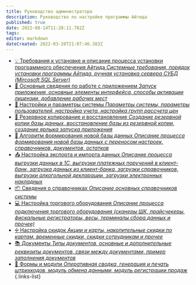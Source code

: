 ```yaml
---
title: Руководство администратора
description: Руководство по настройке программы Айтида
published: true
date: 2022-08-14T11:28:11.782Z
tags: 
editor: markdown
dateCreated: 2022-03-20T21:07:46.383Z
---
```


- [:bulb: Требования к установке и описание процесса установки программного обеспечения Айтида *Системные требования, порядок установки программы Айтида, ручная установка сервера СУБД (Mircosoft SQL Server)*](/docs/admin-guide/install)
- [:key: Основные сведения по работе с приложением *Запуск приложения, основные элементы интерфейса, способы активации лицензии, добавление рабочих мест*](/docs/admin-guide/license)
- [:wrench: Настройки и параметры системы *Параметры системы, параметры пользователей, настройка учета, настройка групп рассчета цен*](/docs/admin-guide/settings)
- [:floppy_disk: Резервное копирование и восстановление *Создание резервной копии базы данных, восстановление базы из резервной копии, создание ярлыка запуска приложения*](/docs/admin-guide/backup)
- [:page_facing_up: Алгоритм формирования новой базы данных *Описание процесса формирования новой базы данных с переносом настроек, справочников, документов, остатков*](/docs/admin-guide/newbase)
- [:outbox_tray: Настройка экспорта и импорта данных *Описание процесса выгрузки данных в 1С, выгрузки платежных поручений в клиент-банк, загрузка данных из клиент-банка, загрузки справочников, выгрузки алкогольной декларации, загрузки электронных накладных*](/docs/admin-guide/impexp)
- [:package: Сведения о справочниках *Описание основных справочников системы*](/docs/admin-guide/directories)
- [:computer: Настройка торгового оборудования *Описание процесса подключения торгового оборудования (сканеры ШК, прайсчекеры, фискальные регистраторы, весы, терминалы сбора данных и прочее)*](/docs/admin-guide/equipment)
- [:heavy_division_sign: Настройка скидок *Акции и карты, накопительные скидки по картам, временные скидки, скидки сотрудникам и прочее*](/docs/admin-guide/loyalty)
- [:books: Документы *Типы документов, основные и дополнительные реквизиты документов, связи между документами, пример заполнения документов*](/docs/admin-guide/documents)
- [:crystal_ball: Формы и модули *Оперативная сводка, генерация и печать штрихкодов, модуль обмена данными, модуль регистрации продаж*](/docs/admin-guide/modules)
{.links-list}